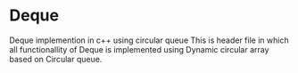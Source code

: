 # Deque
Deque implemention in c++ using circular queue
This is header file in which all functionallity of Deque is implemented using Dynamic circular array based on Circular queue.
